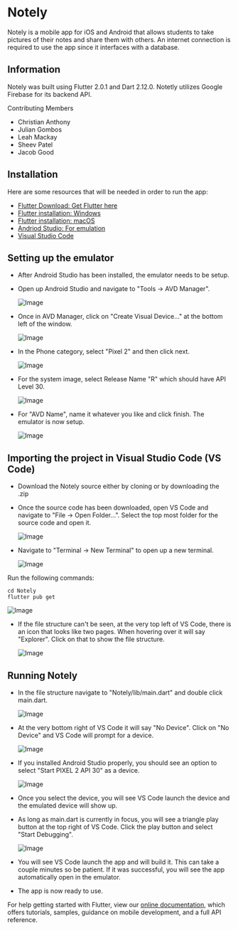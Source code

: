 # Notely

Notely is a mobile app for iOS and Android that allows students to take pictures of their notes and share them with others. An internet connection is required to use the app since it interfaces with a database.


## Information

Notely was built using Flutter 2.0.1 and Dart 2.12.0.
Notetly utilizes Google Firebase for its backend API.

Contributing Members
- Christian Anthony
- Julian Gombos
- Leah Mackay
- Sheev Patel
- Jacob Good

## Installation

Here are some resources that will be needed in order to run the app:

- [Flutter Download: Get Flutter here](https://flutter.dev/docs/get-started/install)
- [Flutter installation: Windows](https://flutter.dev/docs/get-started/install/windows)
- [Flutter installation: macOS](https://flutter.dev/docs/get-started/install/macos)
- [Andriod Studio: For emulation](https://developer.android.com/studio)
- [Visual Studio Code](https://code.visualstudio.com/)

## Setting up the emulator

- After Android Studio has been installed, the emulator needs to be setup.

- Open up Android Studio and navigate to "Tools -> AVD Manager".

  ![Image](https://github.com/WSU-4110/Notely/blob/master/Notely/pictures/toolsAVD.png)

- Once in AVD Manager, click on "Create Visual Device..." at the bottom left of the window.

  ![Image](https://github.com/WSU-4110/Notely/blob/master/Notely/pictures/createVirtualDevice.PNG)

- In the Phone category, select "Pixel 2" and then click next.

  ![Image](https://github.com/WSU-4110/Notely/blob/master/Notely/pictures/selectDevice.PNG)

- For the system image, select Release Name "R" which should have API Level 30.

  ![Image](https://github.com/WSU-4110/Notely/blob/master/Notely/pictures/systemImage.PNG)

- For "AVD Name", name it whatever you like and click finish. The emulator is now setup.

  ![Image](https://github.com/WSU-4110/Notely/blob/master/Notely/pictures/finishAVD.PNG)

## Importing the project in Visual Studio Code (VS Code)

- Download the Notely source either by cloning or by downloading the .zip

- Once the source code has been downloaded, open VS Code and navigate to "File -> Open Folder...". Select the top most folder for the source code and open it.

  ![Image](https://github.com/WSU-4110/Notely/blob/master/Notely/pictures/vsCodeSelectFolder.png)

- Navigate to "Terminal -> New Terminal" to open up a new terminal.

  ![Image](https://github.com/WSU-4110/Notely/blob/master/Notely/pictures/newTerminal.png)

Run the following commands:
```
cd Notely
flutter pub get
```

![Image](https://github.com/WSU-4110/Notely/blob/master/Notely/pictures/commands.PNG)

- If the file structure can't be seen, at the very top left of VS Code, there is an icon that looks like two pages. When hovering over it will say "Explorer". Click on that to show the file structure.

  ![Image](https://github.com/WSU-4110/Notely/blob/master/Notely/pictures/showFiles.PNG)

## Running Notely

- In the file structure navigate to "Notely/lib/main.dart" and double click main.dart.

  ![Image](https://github.com/WSU-4110/Notely/blob/master/Notely/pictures/selectMain.PNG)

- At the very bottom right of VS Code it will say "No Device". Click on "No Device" and VS Code will prompt for a device.

  ![Image](https://github.com/WSU-4110/Notely/blob/master/Notely/pictures/NoDevice.PNG)

- If you installed Android Studio properly, you should see an option to select "Start PIXEL 2 API 30" as a device.

  ![Image](https://github.com/WSU-4110/Notely/blob/master/Notely/pictures/vsCodeDevice.png)

- Once you select the device, you will see VS Code launch the device and the emulated device will show up.

- As long as main.dart is currently in focus, you will see a triangle play button at the top right of VS Code. Click the play button and select "Start Debugging".

  ![Image](https://github.com/WSU-4110/Notely/blob/master/Notely/pictures/playButton.png)

- You will see VS Code launch the app and will build it. This can take a couple minutes so be patient. If it was successful, you will see the app automatically open in the emulator.

- The app is now ready to use. 


For help getting started with Flutter, view our
[online documentation](https://flutter.dev/docs), which offers tutorials,
samples, guidance on mobile development, and a full API reference.
